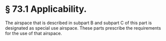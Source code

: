 # § 73.1   Applicability.

The airspace that is described in subpart B and subpart C of this part is designated as special use airspace. These parts prescribe the requirements for the use of that airspace. 




